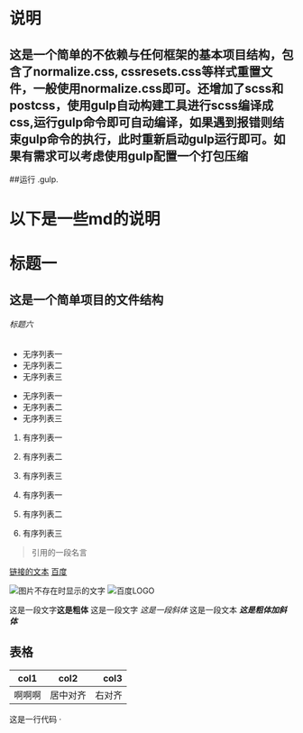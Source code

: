 # 说明
## 这是一个简单的不依赖与任何框架的基本项目结构，包含了normalize.css, cssresets.css等样式重置文件，一般使用normalize.css即可。还增加了scss和postcss，使用gulp自动构建工具进行scss编译成css,运行gulp命令即可自动编译，如果遇到报错则结束gulp命令的执行，此时重新启动gulp运行即可。如果有需求可以考虑使用gulp配置一个打包压缩
##运行
 .gulp.


# 以下是一些md的说明


# 标题一
## 这是一个简单项目的文件结构
###### 标题六

- 无序列表一
- 无序列表二
- 无序列表三

* 无序列表一
* 无序列表二
* 无序列表三

1. 有序列表一
2. 有序列表二
3. 有序列表三

1. 有序列表一
1. 有序列表二
1. 有序列表三

> 引用的一段名言

[链接的文本](链接的url)
[百度](http://www.baidu.com)

![图片不存在时显示的文字](图片的地址链接)
![百度LOGO](http://www.baidu.com)


这是一段文字**这是粗体** 这是一段文字 *这是一段斜体* 这是一段文本  ***这是粗体加斜体***

## 表格
| col1   | col2     | col3   |
| ------ | :------: | -----: |
| 啊啊啊 | 居中对齐 | 右对齐 |

这是一行代码 ·<script>· 哈哈

···html
<!DOCTYPE html>
<html lang="en">
<meta charset="UTF-8">
<title>Title</title>
<body>

</body>
</html>

···
